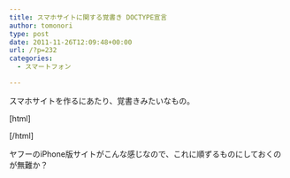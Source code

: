 ```yaml
---
title: スマホサイトに関する覚書き DOCTYPE宣言
author: tomonori
type: post
date: 2011-11-26T12:09:48+00:00
url: /?p=232
categories:
  - スマートフォン

---
```

スマホサイトを作るにあたり、覚書きみたいなもの。
  
[html]
  
<!DOCTYPE html>
  
<html lang="ja">
  
<head>
  
<meta charset="utf-8">
  
<title>mysite</title>
  
<meta name="description" content="">
  
<meta name="viewport" content="width=device-width,initial-scale=1.0,minimum-scale=1.0,maximum-scale=1.0,user-scalable=0">
  
<link rel="apple-touch-icon" href="">
  
<link rel="canonical" href="">
  
<link rel="stylesheet" href="">
  
</head>
  
<body>
  
</body>
  
</html>
  
[/html]
  
ヤフーのiPhone版サイトがこんな感じなので、これに順ずるものにしておくのが無難か？